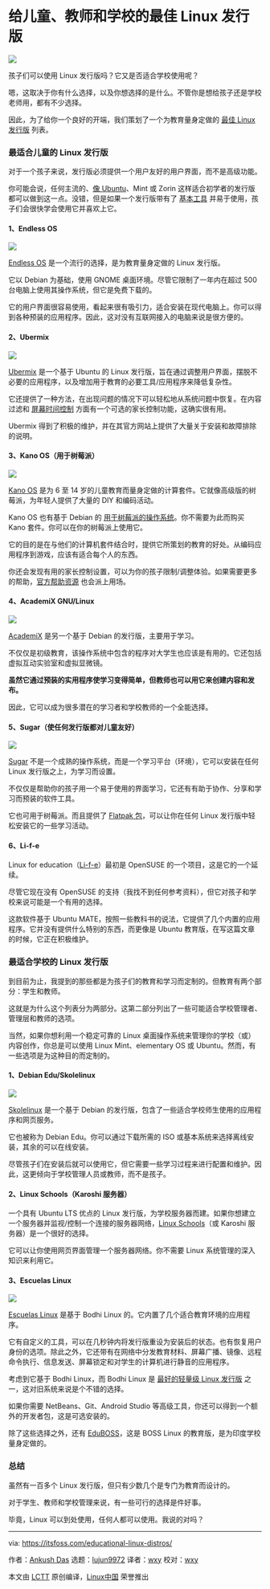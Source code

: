 [#]: subject: (Linux for Education: Best Distributions for Kids, Teachers & Schools)
[#]: via: (https://itsfoss.com/educational-linux-distros/)
[#]: author: (Ankush Das https://itsfoss.com/author/ankush/)
[#]: collector: (lujun9972)
[#]: translator: (wxy)
[#]: reviewer: (wxy)
[#]: publisher: (wxy)
[#]: url: (https://linux.cn/article-14174-1.html)

给儿童、教师和学校的最佳 Linux 发行版
======

![](https://img.linux.net.cn/data/attachment/album/202201/13/082306ndfbc4wzblpjdncz.jpg)

孩子们可以使用 Linux 发行版吗？它又是否适合学校使用呢？

嗯，这取决于你有什么选择，以及你想选择的是什么。不管你是想给孩子还是学校老师用，都有不少选择。

因此，为了给你一个良好的开端，我们策划了一个为教育量身定做的 [最佳 Linux 发行版][1] 列表。

### 最适合儿童的 Linux 发行版

对于一个孩子来说，发行版必须提供一个用户友好的用户界面，而不是高级功能。

你可能会说，任何主流的、[像 Ubuntu][2]、Mint 或 Zorin 这样适合初学者的发行版都可以做到这一点。没错，但是如果一个发行版带有了 [基本工具][3] 并易于使用，孩子们会很快学会使用它并喜欢上它。

#### 1、Endless OS

![][4]

[Endless OS][5] 是一个流行的选择，是为教育量身定做的 Linux 发行版。

它以 Debian 为基础，使用 GNOME 桌面环境。尽管它限制了一年内在超过 500 台电脑上使用其操作系统，但它是免费下载的。

它的用户界面很容易使用，看起来很有吸引力，适合安装在现代电脑上。你可以得到各种预装的应用程序。因此，这对没有互联网接入的电脑来说是很方便的。

#### 2、Ubermix

![][6]

[Ubermix][8] 是一个基于 Ubuntu 的 Linux 发行版，旨在通过调整用户界面，摆脱不必要的应用程序，以及增加用于教育的必要工具/应用程序来降低复杂性。

它还提供了一种方法，在出现问题的情况下可以轻松地从系统问题中恢复。在内容过滤和 [屏幕时间控制][7] 方面有一个可选的家长控制功能，这确实很有用。

Ubermix 得到了积极的维护，并在其官方网站上提供了大量关于安装和故障排除的说明。

#### 3、Kano OS（用于树莓派）

![][9]

[Kano OS][16] 是为 6 至 14 岁的儿童教育而量身定做的计算套件。它就像高级版的树莓派，为年轻人提供了大量的 DIY 和编码活动。

Kano OS 也有基于 Debian 的 [用于树莓派的操作系统][14]。你不需要为此而购买 Kano 套件。你可以在你的树莓派上使用它。

它的目的是在与他们的计算机套件结合时，提供它所策划的教育的好处。从编码应用程序到游戏，应该有适合每个人的东西。

你还会发现有用的家长控制设置，可以为你的孩子限制/调整体验。如果需要更多的帮助，[官方帮助资源][15] 也会派上用场。

#### 4、AcademiX GNU/Linux

![][17]

[AcademiX][18] 是另一个基于 Debian 的发行版，主要用于学习。

不仅仅是初级教育，该操作系统中包含的程序对大学生也应该是有用的。它还包括虚拟互动实验室和虚拟显微镜。

**虽然它通过预装的实用程序使学习变得简单，但教师也可以用它来创建内容和发布。**

因此，它可以成为很多潜在的学习者和学校教师的一个全能选择。

#### 5、Sugar（使任何发行版都对儿童友好）

![][19]

[Sugar][21] 不是一个成熟的操作系统，而是一个学习平台（环境），它可以安装在任何 Linux 发行版之上，为学习而设置。

不仅仅是帮助你的孩子用一个易于使用的界面学习，它还有有助于协作、分享和学习而预装的软件工具。

它也可用于树莓派。而且提供了 [Flatpak 包][20]，可以让你在任何 Linux 发行版中轻松安装它的一些学习活动。

#### 6、Li-f-e

Linux for education（[Li-f-e][22]）最初是 OpenSUSE 的一个项目，这是它的一个延续。

尽管它现在没有 OpenSUSE 的支持（我找不到任何参考资料），但它对孩子和学校来说可能是一个有用的选择。

这款软件基于 Ubuntu MATE，按照一些教科书的说法，它提供了几个内置的应用程序。它并没有提供什么特别的东西，而更像是 Ubuntu 教育版，在写这篇文章的时候，它正在积极维护。

### 最适合学校的 Linux 发行版

到目前为止，我提到的那些都是为孩子们的教育和学习而定制的。但教育有两个部分：学生和教师。

这就是为什么这个列表分为两部分。这第二部分列出了一些可能适合学校管理者、管理层和教师的选项。

当然，如果你想利用一个稳定可靠的 Linux 桌面操作系统来管理你的学校（或）内容创作，你总是可以使用 Linux Mint、elementary OS 或 Ubuntu。然而，有一些选项是为这种目的而定制的。

#### 1、Debian Edu/Skolelinux

![][23]

[Skolelinux][24] 是一个基于 Debian 的发行版，包含了一些适合学校师生使用的应用程序和网页服务。

它也被称为 Debian Edu。你可以通过下载所需的 ISO 或基本系统来选择离线安装，其余的可以在线安装。

尽管孩子们在安装后就可以使用它，但它需要一些学习过程来进行配置和维护。因此，这更倾向于学校管理人员或教师，而不是孩子。

#### 2、Linux Schools（Karoshi 服务器）

一个具有 Ubuntu LTS 优点的 Linux 发行版，为学校服务器而建。如果你想建立一个服务器并监视/控制一个连接的服务器网络，[Linux Schools][25]（或 Karoshi 服务器）是一个很好的选择。

它可以让你使用网页界面管理一个服务器网络。你不需要 Linux 系统管理的深入知识来利用它。

#### 3、Escuelas Linux

![][26]

[Escuelas Linux][29] 是基于 Bodhi Linux 的。它内置了几个适合教育环境的应用程序。

它有自定义的工具，可以在几秒钟内将发行版重设为安装后的状态。也有恢复用户身份的选项。除此之外，它还带有在网络中分发教育材料、屏幕广播、镜像、远程命令执行、信息发送、屏幕锁定和对学生的计算机进行静音的应用程序。

考虑到它基于 Bodhi Linux，而 Bodhi Linux 是 [最好的轻量级 Linux 发行版][28] 之一，这对旧系统来说是个不错的选择。

如果你需要 NetBeans、Git、Android Studio 等高级工具，你还可以得到一个额外的开发者包，这是可选安装的。

除了这些选择之外，还有 [EduBOSS][30]，这是 BOSS Linux 的教育版，是为印度学校量身定做的。

### 总结

虽然有一百多个 Linux 发行版，但只有少数几个是专门为教育而设计的。

对于学生、教师和学校管理来说，有一些可行的选择是件好事。

毕竟，Linux 可以到处使用，任何人都可以使用。我说的对吗？

--------------------------------------------------------------------------------

via: https://itsfoss.com/educational-linux-distros/

作者：[Ankush Das][a]
选题：[lujun9972][b]
译者：[wxy](https://github.com/wxy)
校对：[wxy](https://github.com/wxy)

本文由 [LCTT](https://github.com/LCTT/TranslateProject) 原创编译，[Linux中国](https://linux.cn/) 荣誉推出

[a]: https://itsfoss.com/author/ankush/
[b]: https://github.com/lujun9972
[1]: https://itsfoss.com/best-linux-distributions/
[2]: https://itsfoss.com/best-linux-beginners/
[3]: https://itsfoss.com/essential-linux-applications/
[4]: https://i2.wp.com/itsfoss.com/wp-content/uploads/2021/07/endless-os-distrowatch.png?resize=800%2C500&ssl=1
[5]: https://endlessos.com/home/
[6]: https://i2.wp.com/itsfoss.com/wp-content/uploads/2021/07/ubermix-4-official.png?resize=800%2C452&ssl=1
[7]: https://itsfoss.com/activitywatch/
[8]: https://ubermix.org/download.html
[9]: https://i2.wp.com/itsfoss.com/wp-content/uploads/2021/07/kano-os.png?resize=800%2C570&ssl=1
[10]: https://i1.wp.com/m.media-amazon.com/images/I/41-VaIktpgL._SL160_.jpg?ssl=1
[11]: https://www.amazon.com/dp/B073VTCS66?tag=chmod7mediate-20&linkCode=ogi&th=1&psc=1 (Kano Computer Kit – A Computer Anyone Can Make)
[12]: https://www.amazon.com/gp/prime/?tag=chmod7mediate-20 (Amazon Prime)
[13]: https://www.amazon.com/dp/B073VTCS66?tag=chmod7mediate-20&linkCode=ogi&th=1&psc=1 (Buy on Amazon)
[14]: https://itsfoss.com/raspberry-pi-os/
[15]: https://help.kano.me/hc/en-us/sections/360001083699-Kano-OS
[16]: https://kano.me/row/downloadable
[17]: https://i2.wp.com/itsfoss.com/wp-content/uploads/2021/07/academix-edu.png?resize=800%2C450&ssl=1
[18]: https://academixproject.com/en/home/
[19]: https://i2.wp.com/itsfoss.com/wp-content/uploads/2021/07/sugarlabs.jpg?resize=992%2C744&ssl=1
[20]: https://itsfoss.com/what-is-flatpak/
[21]: https://www.sugarlabs.org
[22]: https://sourceforge.net/projects/cyberorg-home/files/Li-f-e/
[23]: https://i2.wp.com/itsfoss.com/wp-content/uploads/2021/07/skolelinux.png?resize=800%2C450&ssl=1
[24]: http://www.skolelinux.org
[25]: https://www.linuxschools.com/forum/index-main.php
[26]: https://i0.wp.com/itsfoss.com/wp-content/uploads/2021/07/escuelas-linux.jpg?resize=800%2C450&ssl=1
[27]: https://itsfoss.com/escuelas-linux/
[28]: https://itsfoss.com/lightweight-linux-beginners/
[29]: https://escuelaslinux.sourceforge.io/english/index.html
[30]: https://bosslinux.in/eduboss
